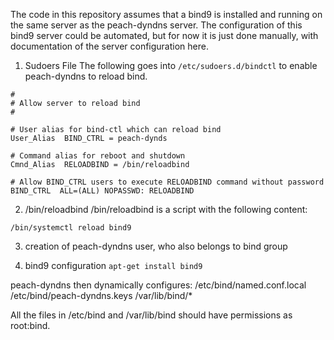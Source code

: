 The code in this repository assumes that a bind9 is installed and running on the same server as the peach-dyndns server. 
The configuration of this bind9 server could be automated, but for now it is just done manually,
with documentation of the server configuration here. 


1. Sudoers File
The following goes into `/etc/sudoers.d/bindctl` to enable peach-dyndns to reload bind. 
```
#
# Allow server to reload bind
#

# User alias for bind-ctl which can reload bind
User_Alias  BIND_CTRL = peach-dynds

# Command alias for reboot and shutdown
Cmnd_Alias  RELOADBIND = /bin/reloadbind

# Allow BIND_CTRL users to execute RELOADBIND command without password
BIND_CTRL  ALL=(ALL) NOPASSWD: RELOADBIND
```

2. /bin/reloadbind
/bin/reloadbind is a script with the following content:
```
/bin/systemctl reload bind9
```

3. creation of peach-dyndns user, who also belongs to bind group


4. bind9 configuration
```apt-get install bind9```

peach-dyndns then dynamically configures:
/etc/bind/named.conf.local
/etc/bind/peach-dyndns.keys
/var/lib/bind/*

All the files in /etc/bind and /var/lib/bind should have permissions as root:bind.